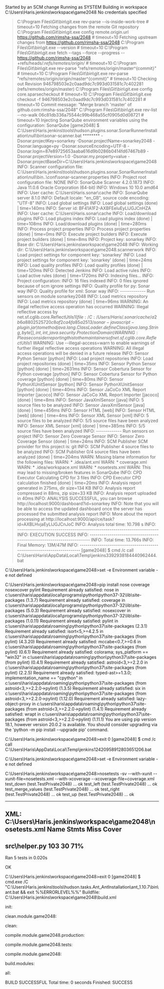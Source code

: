 Started by an SCM change
Running as SYSTEM
Building in workspace C:\Users\Haris\.jenkins\workspace\game2048
No credentials specified
 > C:\Program Files\Git\bin\git.exe rev-parse --is-inside-work-tree # timeout=10
Fetching changes from the remote Git repository
 > C:\Program Files\Git\bin\git.exe config remote.origin.url https://github.com/rimsha-ssa/2048 # timeout=10
Fetching upstream changes from https://github.com/rimsha-ssa/2048
 > C:\Program Files\Git\bin\git.exe --version # timeout=10
 > C:\Program Files\Git\bin\git.exe fetch --tags --force --progress -- https://github.com/rimsha-ssa/2048 +refs/heads/*:refs/remotes/origin/* # timeout=10
 > C:\Program Files\Git\bin\git.exe rev-parse "refs/remotes/origin/master^{commit}" # timeout=10
 > C:\Program Files\Git\bin\git.exe rev-parse "refs/remotes/origin/origin/master^{commit}" # timeout=10
Checking out Revision 946798503e2c0aad9dc7c993d031581c7c402281 (refs/remotes/origin/master)
 > C:\Program Files\Git\bin\git.exe config core.sparsecheckout # timeout=10
 > C:\Program Files\Git\bin\git.exe checkout -f 946798503e2c0aad9dc7c993d031581c7c402281 # timeout=10
Commit message: "Merge branch 'master' of github.com:rimsha-ssa/2048"
 > C:\Program Files\Git\bin\git.exe rev-list --no-walk 06c81db336a75544c99b468a55cf0905d0d08721 # timeout=10
Injecting SonarQube environment variables using the configuration: SonarQube
[game2048] $ C:\Users\Haris\.jenkins\tools\hudson.plugins.sonar.SonarRunnerInstallation\null\bin\sonar-scanner.bat ******** -Dsonar.projectKey=sonarkey -Dsonar.projectName=sonarkey2048 -Dsonar.language=py -Dsonar.sourceEncoding=UTF-8 -Dsonar.login=87e89725653aaba616d9b0286b0414fd67467b89 -Dsonar.projectVersion=1.0 -Dsonar.my.property=value -Dsonar.projectBaseDir=C:\Users\Haris\.jenkins\workspace\game2048
INFO: Scanner configuration file: C:\Users\Haris\.jenkins\tools\hudson.plugins.sonar.SonarRunnerInstallation\null\bin\..\conf\sonar-scanner.properties
INFO: Project root configuration file: NONE
INFO: SonarQube Scanner 4.2.0.1873
INFO: Java 11.0.6 Oracle Corporation (64-bit)
INFO: Windows 10 10.0 amd64
INFO: User cache: C:\Users\Haris\.sonar\cache
INFO: SonarQube server 8.1.0
INFO: Default locale: "en_GB", source code encoding: "UTF-8"
INFO: Load global settings
INFO: Load global settings (done) | time=140ms
INFO: Server id: BF41A1F2-AXBFEeluEyLlJGJCnHZA
INFO: User cache: C:\Users\Haris\.sonar\cache
INFO: Load/download plugins
INFO: Load plugins index
INFO: Load plugins index (done) | time=108ms
INFO: Load/download plugins (done) | time=280ms
INFO: Process project properties
INFO: Process project properties (done) | time=0ms
INFO: Execute project builders
INFO: Execute project builders (done) | time=8ms
INFO: Project key: sonarkey
INFO: Base dir: C:\Users\Haris\.jenkins\workspace\game2048
INFO: Working dir: C:\Users\Haris\.jenkins\workspace\game2048\.scannerwork
INFO: Load project settings for component key: 'sonarkey'
INFO: Load project settings for component key: 'sonarkey' (done) | time=24ms
INFO: Load quality profiles
INFO: Load quality profiles (done) | time=120ms
INFO: Detected Jenkins
INFO: Load active rules
INFO: Load active rules (done) | time=1720ms
INFO: Indexing files...
INFO: Project configuration:
INFO: 16 files indexed
INFO: 0 files ignored because of scm ignore settings
INFO: Quality profile for py: Sonar way
INFO: Quality profile for xml: Sonar way
INFO: ------------- Run sensors on module sonarkey2048
INFO: Load metrics repository
INFO: Load metrics repository (done) | time=96ms
WARNING: An illegal reflective access operation has occurred
WARNING: Illegal reflective access by net.sf.cglib.core.ReflectUtils$1 (file:/C:/Users/Haris/.sonar/cache/a2b6a8802525720c8af2ca4fa85a2513/sonar-javascript-plugin.jar) to method java.lang.ClassLoader.defineClass(java.lang.String,byte[],int,int,java.security.ProtectionDomain)
WARNING: Please consider reporting this to the maintainers of net.sf.cglib.core.ReflectUtils$1
WARNING: Use --illegal-access=warn to enable warnings of further illegal reflective access operations
WARNING: All illegal access operations will be denied in a future release
INFO: Sensor Python Sensor [python]
INFO: Load project repositories
INFO: Load project repositories (done) | time=35ms
INFO: Sensor Python Sensor [python] (done) | time=2631ms
INFO: Sensor Cobertura Sensor for Python coverage [python]
INFO: Sensor Cobertura Sensor for Python coverage [python] (done) | time=80ms
INFO: Sensor PythonXUnitSensor [python]
INFO: Sensor PythonXUnitSensor [python] (done) | time=40ms
INFO: Sensor JaCoCo XML Report Importer [jacoco]
INFO: Sensor JaCoCo XML Report Importer [jacoco] (done) | time=8ms
INFO: Sensor JavaXmlSensor [java]
INFO: 5 source files to be analyzed
INFO: Sensor JavaXmlSensor [java] (done) | time=456ms
INFO: Sensor HTML [web]
INFO: Sensor HTML [web] (done) | time=4ms
INFO: Sensor XML Sensor [xml]
INFO: 5 source files to be analyzed
INFO: 5/5 source files have been analyzed
INFO: Sensor XML Sensor [xml] (done) | time=385ms
INFO: 5/5 source files have been analyzed
INFO: ------------- Run sensors on project
INFO: Sensor Zero Coverage Sensor
INFO: Sensor Zero Coverage Sensor (done) | time=24ms
INFO: SCM Publisher SCM provider for this project is: git
INFO: SCM Publisher 4 source files to be analyzed
INFO: SCM Publisher 0/4 source files have been analyzed (done) | time=204ms
WARN: Missing blame information for the following files:
WARN:   * .idea/ant.xml
WARN:   * coverage.xml
WARN:   * .idea/workspace.xml
WARN:   * nosetests.xml
WARN: This may lead to missing/broken features in SonarQube
INFO: CPD Executor Calculating CPD for 3 files
INFO: CPD Executor CPD calculation finished (done) | time=20ms
INFO: Analysis report generated in 275ms, dir size=134 KB
INFO: Analysis report compressed in 88ms, zip size=33 KB
INFO: Analysis report uploaded in 40ms
INFO: ANALYSIS SUCCESSFUL, you can browse http://localhost:9000/dashboard?id=sonarkey
INFO: Note that you will be able to access the updated dashboard once the server has processed the submitted analysis report
INFO: More about the report processing at http://localhost:9000/api/ce/task?id=AXBLHvjaEyLlJGJCnJoC
INFO: Analysis total time: 10.798 s
INFO: ------------------------------------------------------------------------
INFO: EXECUTION SUCCESS
INFO: ------------------------------------------------------------------------
INFO: Total time: 13.766s
INFO: Final Memory: 13M/47M
INFO: ------------------------------------------------------------------------
[game2048] $ cmd /c call C:\Users\Haris\AppData\Local\Temp\jenkins3392938184440962444.bat

C:\Users\Haris\.jenkins\workspace\game2048>set -e 
Environment variable -e not defined

C:\Users\Haris\.jenkins\workspace\game2048>pip install nose coverage nosexcover pylint 
Requirement already satisfied: nose in c:\users\haris\appdata\local\programs\python\python37-32\lib\site-packages (1.3.7)
Requirement already satisfied: coverage in c:\users\haris\appdata\local\programs\python\python37-32\lib\site-packages (5.0.3)
Requirement already satisfied: nosexcover in c:\users\haris\appdata\local\programs\python\python37-32\lib\site-packages (1.0.11)
Requirement already satisfied: pylint in c:\users\haris\appdata\roaming\python\python37\site-packages (2.3.1)
Requirement already satisfied: isort<5,>=4.2.5 in c:\users\haris\appdata\roaming\python\python37\site-packages (from pylint) (4.3.20)
Requirement already satisfied: mccabe<0.7,>=0.6 in c:\users\haris\appdata\roaming\python\python37\site-packages (from pylint) (0.6.1)
Requirement already satisfied: colorama; sys_platform == "win32" in c:\users\haris\appdata\roaming\python\python37\site-packages (from pylint) (0.4.1)
Requirement already satisfied: astroid<3,>=2.2.0 in c:\users\haris\appdata\roaming\python\python37\site-packages (from pylint) (2.2.5)
Requirement already satisfied: typed-ast>=1.3.0; implementation_name == "cpython" in c:\users\haris\appdata\roaming\python\python37\site-packages (from astroid<3,>=2.2.0->pylint) (1.3.5)
Requirement already satisfied: six in c:\users\haris\appdata\roaming\python\python37\site-packages (from astroid<3,>=2.2.0->pylint) (1.12.0)
Requirement already satisfied: lazy-object-proxy in c:\users\haris\appdata\roaming\python\python37\site-packages (from astroid<3,>=2.2.0->pylint) (1.4.1)
Requirement already satisfied: wrapt in c:\users\haris\appdata\roaming\python\python37\site-packages (from astroid<3,>=2.2.0->pylint) (1.11.1)
You are using pip version 18.1, however version 20.0.2 is available.
You should consider upgrading via the 'python -m pip install --upgrade pip' command.

C:\Users\Haris\.jenkins\workspace\game2048>exit 0 
[game2048] $ cmd /c call C:\Users\Haris\AppData\Local\Temp\jenkins12420958912803651206.bat

C:\Users\Haris\.jenkins\workspace\game2048>set -e 
Environment variable -e not defined

C:\Users\Haris\.jenkins\workspace\game2048>nosetests -sv --with-xunit --xunit-file=nosetests.xml --with-xcoverage --xcoverage-file=coverage.xml 
test_down (test.TestPrivate2048) ... ok
test_left (test.TestPrivate2048) ... ok
test_merge_values (test.TestPrivate2048) ... ok
test_right (test.TestPrivate2048) ... ok
test_up (test.TestPrivate2048) ... ok

----------------------------------------------------------------------
XML: C:\Users\Haris\.jenkins\workspace\game2048\nosetests.xml
Name            Stmts   Miss  Cover
-----------------------------------
src\helper.py     103     30    71%
----------------------------------------------------------------------
Ran 5 tests in 0.020s

OK

C:\Users\Haris\.jenkins\workspace\game2048>exit 0 
[game2048] $ cmd.exe /C "C:\Users\Haris\.jenkins\tools\hudson.tasks.Ant_AntInstallation\ant_1.10.7\bin\ant.bat && exit %%ERRORLEVEL%%"
Buildfile: C:\Users\Haris\.jenkins\workspace\game2048\build.xml

init:

clean.module.game2048:

clean:

compile.module.game2048.production:

compile.module.game2048.tests:

compile.module.game2048:

build.modules:

all:

BUILD SUCCESSFUL
Total time: 0 seconds
Finished: SUCCESS
